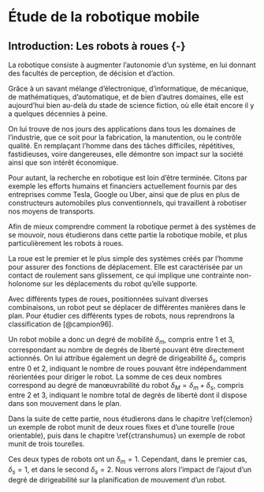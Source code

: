 # Étude de la robotique mobile

## Introduction: Les robots à roues {-}

La robotique consiste à augmenter l’autonomie d’un système, en lui donnant des facultés de perception, de décision et
d’action.

Grâce à un savant mélange d’électronique, d’informatique, de mécanique, de mathématiques, d’automatique, et de bien
d’autres domaines, elle est aujourd’hui bien au-delà du stade de science fiction, où elle était encore il y a quelques
décennies à peine.

On lui trouve de nos jours des applications dans tous les domaines de l’industrie, que ce soit pour la
fabrication, la manutention, ou le contrôle qualité. En remplaçant l’homme dans des tâches difficiles, répétitives,
fastidieuses, voire dangereuses, elle démontre son impact sur la société ainsi que son intérêt économique.

<!--intro générale ↑ ?-->

Pour autant, la recherche en robotique est loin d’être terminée. Citons par exemple les efforts humains et financiers
actuellement fournis par des entreprises comme Tesla, Google ou Uber, ainsi que de plus en plus de constructeurs
automobiles plus conventionnels, qui travaillent à robotiser nos moyens de transports.

Afin de mieux comprendre comment la robotique permet à des systèmes de se mouvoir, nous étudierons dans cette partie la
robotique mobile, et plus particulièrement les robots à roues.

La roue est le premier et le plus simple des systèmes créés par l’homme pour assurer des fonctions de déplacement.
Elle est caractérisée par un contact de roulement sans glissement, ce qui implique une contrainte non-holonome sur les
déplacements du robot qu’elle supporte.

Avec différents types de roues, positionnées suivant diverses combinaisons, un robot peut se déplacer de différentes
manières dans le plan. Pour étudier ces différents types de robots, nous reprendrons la classification de [@campion96].
<!--Cette classification repose sur l’étude de paramètres… faire la synthèse, notamment avec les figures-->

Un robot mobile a donc un degré de mobilité $\delta_m$, compris entre 1 et 3, correspondant au nombre de degrés de
liberté pouvant être directement actionnés. On lui attribue également un degré de dirigeabilité $\delta_s$, compris
entre 0 et 2, indiquant le nombre de roues pouvant être indépendamment réorientées pour diriger le robot. La somme de
ces deux nombres correspond au degré de manœuvrabilité du robot $\delta_M = \delta_m + \delta_s$, compris entre 2 et 3,
indiquant le nombre total de degrés de liberté dont il dispose dans son mouvement dans le plan.

Dans la suite de cette partie, nous étudierons dans le chapitre \ref{clemon} un exemple de robot munit de deux roues
fixes et d’une tourelle (roue orientable), puis dans le chapitre \ref{ctranshumus} un exemple de robot munit de trois
tourelles.

Ces deux types de robots ont un $\delta_m = 1$. Cependant, dans le premier cas, $\delta_s = 1$, et dans le second
$\delta_s = 2$. Nous verrons alors l’impact de l’ajout d’un degré de dirigeabilité sur la planification de mouvement
d’un robot.
